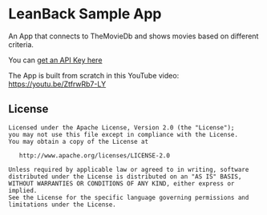 # LeanBack Sample App

An App that connects to TheMovieDb and shows movies based on different criteria.

You can [get an API Key here](https://www.themoviedb.org/documentation/api)

The App is built from scratch in this YouTube video: https://youtu.be/ZtfrwRb7-LY

## License

    Licensed under the Apache License, Version 2.0 (the "License");
    you may not use this file except in compliance with the License.
    You may obtain a copy of the License at

       http://www.apache.org/licenses/LICENSE-2.0

    Unless required by applicable law or agreed to in writing, software
    distributed under the License is distributed on an "AS IS" BASIS,
    WITHOUT WARRANTIES OR CONDITIONS OF ANY KIND, either express or implied.
    See the License for the specific language governing permissions and
    limitations under the License.
